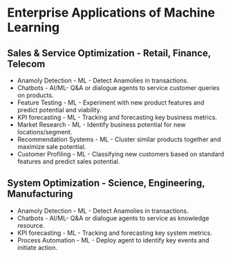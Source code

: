 # Enterprise Applications of Machine Learning

## Sales & Service Optimization - Retail, Finance, Telecom
* Anamoly Detection - ML - Detect Anamolies in transactions.
* Chatbots - AI/ML- Q&A or dialogue agents to service customer queries on products.
* Feature Testing - ML - Experiment with new product features and predict potential and viability.
* KPI forecasting - ML - Tracking and forecasting key business metrics.
* Market Research - ML - Identify business potential for new locations/segment.
* Recommendation Systems - ML - Cluster similar products together and maximize sale potential.
* Customer Profiling - ML - Classifying new customers based on standard features and predict sales potential.

## System Optimization - Science, Engineering, Manufacturing
* Anamoly Detection - ML - Detect Anamolies in transactions.
* Chatbots - AI/ML- Q&A or dialogue agents to service as knowledge resource.
* KPI forecasting - ML - Tracking and forecasting key system metrics.
* Process Automation - ML - Deploy agent to identify key events and initiate action.
